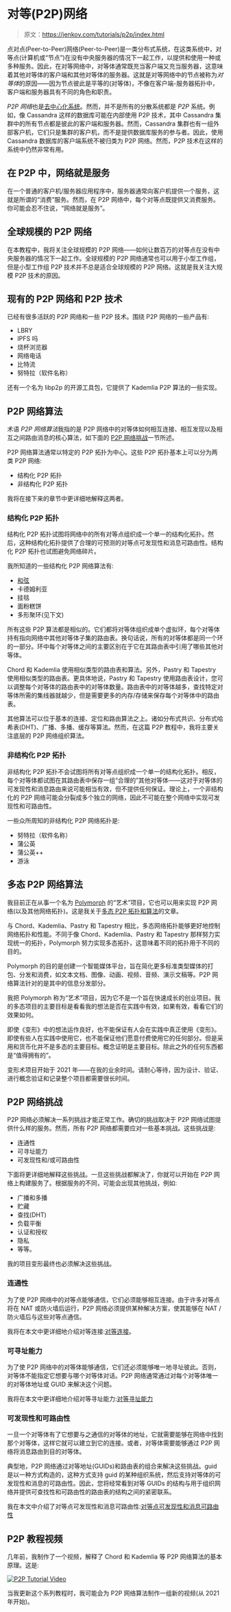 # 对等(P2P)网络

> 原文：<https://jenkov.com/tutorials/p2p/index.html>

点对点(Peer-to-Peer)网络(Peer-to-Peer)是一类分布式系统，在这类系统中，对等点(计算机或“节点”)在没有中央服务器的情况下一起工作，以提供和使用一种或多种服务。因此，在对等网络中，对等体通常既充当客户端又充当服务器，这意味着其他对等体的客户端和其他对等体的服务器。这就是对等网络中的节点被称为*对等体*的原因——因为节点彼此是平等的(对等体)，不像在客户端-服务器拓扑中，客户端和服务器具有不同的角色和职责。

*P2P 网络*也是[去中心化系统](/tutorials/decentralized-systems/index.html)。然而，并不是所有的分散系统都是 *P2P* 系统。例如，像 Cassandra 这样的数据库可能在内部使用 P2P 技术，其中 Cassandra 集群中的所有节点都是彼此的客户端和服务器。然而，Cassandra 集群也有一组外部客户机，它们只是集群的客户机，而不是提供数据库服务的参与者。因此，使用 Cassandra 数据库的客户端系统不被归类为 P2P 网络。然而，P2P 技术在这样的系统中仍然非常有用。

## 在 P2P 中，网络就是服务

在一个普通的客户机/服务器应用程序中，服务器通常向客户机提供一个服务，这就是所谓的“消费”服务。然而，在 P2P 网络中，每个对等点既提供又消费服务。你可能会忍不住说，“网络就是服务”。

## 全球规模的 P2P 网络

在本教程中，我将关注全球规模的 P2P 网络——如何让数百万的对等点在没有中央服务器的情况下一起工作。全球规模的 P2P 网络通常也可以用于小型工作组，但是小型工作组 P2P 技术并不总是适合全球规模的 P2P 网络。这就是我关注大规模 P2P 技术的原因。

## 现有的 P2P 网络和 P2P 技术

已经有很多活跃的 P2P 网络和一些 P2P 技术。围绕 P2P 网络的一些产品有:

*   LBRY
*   IPFS 吗
*   烧杯浏览器
*   网络电话
*   比特流
*   努特拉（软件名称）

还有一个名为 libp2p 的开源工具包，它提供了 Kademlia P2P 算法的一些实现。

## P2P 网络算法

术语 *P2P 网络算法*我指的是 P2P 网络中的对等体如何相互连接、相互发现以及相互之间路由消息的核心算法，如下面的 [P2P 网络挑战](#p2p-network-challenges)一节所述。

P2P 网络算法通常以特定的 P2P 拓扑为中心。这些 P2P 拓扑基本上可以分为两类 P2P 网络:

*   结构化 P2P 拓扑
*   非结构化 P2P 拓扑

我将在接下来的章节中更详细地解释这两者。

### 结构化 P2P 拓扑

结构化 P2P 拓扑试图将网络中的所有对等点组织成一个单一的结构化拓扑。然后，这种结构化拓扑提供了合理的可预测的对等点可发现性和消息可路由性。结构化 P2P 拓扑也试图避免网络碎片。

我所知道的一些结构化 P2P 网络算法有:

*   [和弦](chord.html)
*   卡德姆利亚
*   挂毯
*   面粉糕饼
*   多形聚环(见下文)

所有这些 P2P 算法都是相似的。它们都将对等体组织成单个虚拟环，每个对等体持有指向网络中其他对等体子集的路由表。换句话说，所有的对等体都是同一个环的一部分。环中每个对等体之间的主要区别在于它在其路由表中引用了哪些其他对等体。

Chord 和 Kademlia 使用相似类型的路由表和算法。另外，Pastry 和 Tapestry 使用相似类型的路由表。更具体地说，Pastry 和 Tapestry 使用路由表设计，您可以调整每个对等体的路由表中的对等体数量。路由表中的对等体越多，查找特定对等体所需的集线器就越少，但是需要更多的内存/存储来保存每个对等体中的路由表。

其他算法可以位于基本的连接、定位和路由算法之上。诸如分布式共识、分布式哈希表(DHT)、广播、多播、缓存等算法。然而，在这篇 P2P 教程中，我将主要关注底层的 P2P 网络组织算法。

### 非结构化 P2P 拓扑

非结构化 P2P 拓扑不会试图将所有对等点组织成一个单一的结构化拓扑。相反，每个对等体都试图在其路由表中保存一组“合理的”其他对等体——这对于对等体的可发现性和消息路由来说可能相当有效，但不提供任何保证。理论上，一个非结构化的 P2P 网络可能会分裂成多个独立的网络，因此不可能在整个网络中实现可发现性和可路由性。

一些众所周知的非结构化 P2P 网络拓扑是:

*   努特拉（软件名称）
*   蒲公英
*   蒲公英++
*   游泳

## 多态 P2P 网络算法

我目前正在从事一个名为 [Polymorph](https://plmph.com) 的“艺术”项目，它也可以用来实现 P2P 网络(以及其他网络拓扑)。这是我关于[多态 P2P 拓扑和算法](polymorph.html)的文章。

与 Chord、Kademlia、Pastry 和 Tapestry 相比，多态网络拓扑能够更好地控制网络拓扑和性能。不同于像 Chord、Kademlia、Pastry 和 Tapestry 那样努力实现统一的拓扑，Polymorph 努力实现多态拓扑，这意味着不同的拓扑用于不同的目的。

Polymorph 的目的是创建一个智能媒体平台，旨在简化更多标准类型媒体的打包、分发和消费，如文本文档、图像、动画、视频、音频、演示文稿等。P2P 网络算法针对的是其中的信息分发部分。

我把 Polymorph 称为“艺术”项目，因为它不是一个旨在快速成长的创业项目。我的多态项目的主要目标是看看我的想法是否在实践中有效，如果有效，看看它们的效果如何。

即使《变形》中的想法运作良好，也不能保证有人会在实践中真正使用《变形》。即使有些人在实践中使用它，也不能保证他们愿意付费使用它的任何部分。但是采用和货币化并不是多态的主要目标。概念证明是主要目标。除此之外的任何东西都是“值得拥有的”。

变形术项目开始于 2021 年——在我的业余时间。请耐心等待，因为设计、验证、进行概念验证和记录整个项目都需要很长时间。

## P2P 网络挑战

P2P 网络必须解决一系列挑战才能正常工作。确切的挑战取决于 P2P 网络试图提供什么样的服务。然而，所有 P2P 网络都需要应对一些基本挑战。这些挑战是:

*   连通性
*   可寻址能力
*   可发现性和/或可路由性

下面将更详细地解释这些挑战。一旦这些挑战都解决了，你就可以开始在 P2P 网络上构建服务了。根据服务的不同，可能会出现其他挑战，例如:

*   广播和多播
*   贮藏
*   查找(DHT)
*   负载平衡
*   认证和授权
*   隐私
*   等等。

我的项目变形最终也必须解决这些挑战。

### 连通性

为了使 P2P 网络中的对等点能够通信，它们必须能够相互连接。由于许多对等点将在 NAT 或防火墙后运行，P2P 网络必须提供某种解决方案，使其能够在 NAT /防火墙后与这些对等点通信。

我将在本文中更详细地介绍对等连接:[对等连接](peer-connectivity.html)。

### 可寻址能力

为了使 P2P 网络中的对等体能够通信，它们还必须能够唯一地寻址彼此。否则，对等体不能指定它想要与哪个对等体对话。P2P 网络通常通过对每个对等体唯一的对等体地址或 GUID 来解决这个问题。

我将在本文中更详细地介绍对等寻址能力:[对等寻址能力](peer-addressability.html)

### 可发现性和可路由性

一旦一个对等体有了它想要与之通信的对等体的地址，它就需要能够在网络中找到那个对等体，这样它就可以建立到它的连接。或者，对等体需要能够通过 P2P 网络将消息路由到目的对等体。

典型地，P2P 网络通过对等地址(GUIDs)和路由表的组合来解决这些挑战。guid 是以一种方式构造的，这种方式支持 guid 的某种组织系统，然后支持对等体的可发现性和消息的可路由性。因此，您将经常看到对等 GUIDs 的结构与用于组织网络并提供可查找性和可路由性的路由表的结构之间的紧密联系。

我在本文中介绍了对等点可发现性和消息可路由性:[对等点可发现性和消息可路由性](peer-findability-and-message-routablity.html)

## P2P 教程视频

几年前，我制作了一个视频，解释了 Chord 和 Kademlia 等 P2P 网络算法的基本原理。这是:

[![P2P Tutorial Video](img/177daa905527f8f13f46040091589e40.png)](https://www.youtube.com/watch?v=kXyVqk3EbwE "P2P Tutorial Video")

当我更新这个系列教程时，我可能会为 P2P 网络算法制作一组新的视频(从 2021 年开始)。